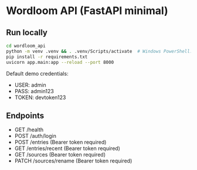 
# Wordloom API (FastAPI minimal)

## Run locally
```bash
cd wordloom_api
python -m venv .venv && . .venv/Scripts/activate  # Windows PowerShell: .venv\Scripts\Activate.ps1
pip install -r requirements.txt
uvicorn app.main:app --reload --port 8000
```

Default demo credentials:
- USER: admin
- PASS: admin123
- TOKEN: devtoken123

## Endpoints
- GET  /health
- POST /auth/login
- POST /entries           (Bearer token required)
- GET  /entries/recent    (Bearer token required)
- GET  /sources           (Bearer token required)
- PATCH /sources/rename   (Bearer token required)

